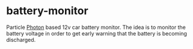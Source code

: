 # battery-monitor

Particle [Photon](https://docs.particle.io/datasheets/photon-datasheet/) based 12v car battery monitor. The idea is to monitor the battery voltage in order to get early warning that the battery is becoming discharged.
